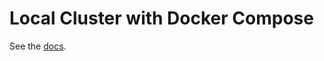 # Local Cluster with Docker Compose

See the [docs](https://docs.tendermint.com/master/networks/docker-compose.html).
